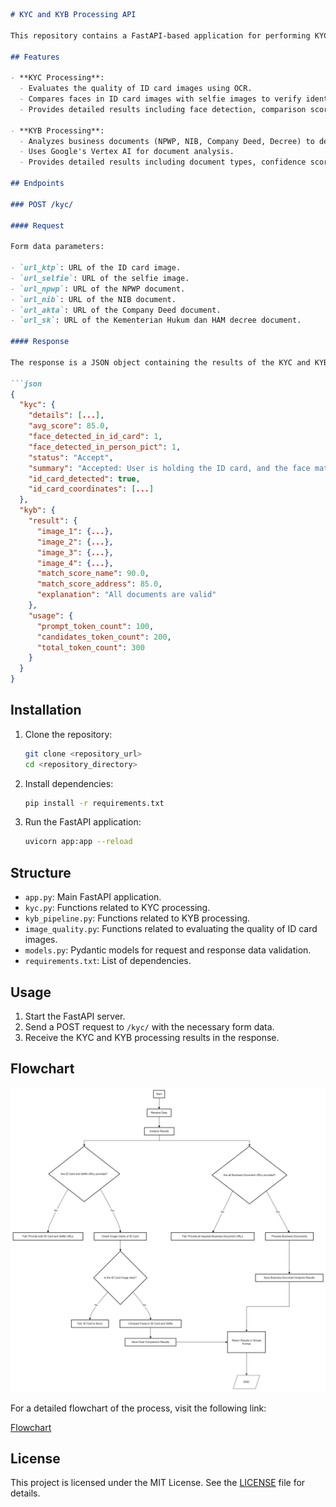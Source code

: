 ```markdown
# KYC and KYB Processing API

This repository contains a FastAPI-based application for performing KYC (Know Your Customer) and KYB (Know Your Business) processes using provided URLs for ID cards, selfies, and various business documents. The API leverages OCR to evaluate the quality of ID card images and performs face comparison to verify identity. For KYB processing, it analyzes documents to determine their types and validate their contents.

## Features

- **KYC Processing**:
  - Evaluates the quality of ID card images using OCR.
  - Compares faces in ID card images with selfie images to verify identity.
  - Provides detailed results including face detection, comparison scores, and status.

- **KYB Processing**:
  - Analyzes business documents (NPWP, NIB, Company Deed, Decree) to determine document types and validate contents.
  - Uses Google's Vertex AI for document analysis.
  - Provides detailed results including document types, confidence scores, and similarity scores for names and addresses.

## Endpoints

### POST /kyc/

#### Request

Form data parameters:

- `url_ktp`: URL of the ID card image.
- `url_selfie`: URL of the selfie image.
- `url_npwp`: URL of the NPWP document.
- `url_nib`: URL of the NIB document.
- `url_akta`: URL of the Company Deed document.
- `url_sk`: URL of the Kementerian Hukum dan HAM decree document.

#### Response

The response is a JSON object containing the results of the KYC and KYB processes.

```json
{
  "kyc": {
    "details": [...],
    "avg_score": 85.0,
    "face_detected_in_id_card": 1,
    "face_detected_in_person_pict": 1,
    "status": "Accept",
    "summary": "Accepted: User is holding the ID card, and the face matches.",
    "id_card_detected": true,
    "id_card_coordinates": [...]
  },
  "kyb": {
    "result": {
      "image_1": {...},
      "image_2": {...},
      "image_3": {...},
      "image_4": {...},
      "match_score_name": 90.0,
      "match_score_address": 85.0,
      "explanation": "All documents are valid"
    },
    "usage": {
      "prompt_token_count": 100,
      "candidates_token_count": 200,
      "total_token_count": 300
    }
  }
}
```

## Installation

1. Clone the repository:
    ```sh
    git clone <repository_url>
    cd <repository_directory>
    ```
2. Install dependencies:
    ```sh
    pip install -r requirements.txt
    ```
3. Run the FastAPI application:
    ```sh
    uvicorn app:app --reload
    ```

## Structure

- `app.py`: Main FastAPI application.
- `kyc.py`: Functions related to KYC processing.
- `kyb_pipeline.py`: Functions related to KYB processing.
- `image_quality.py`: Functions related to evaluating the quality of ID card images.
- `models.py`: Pydantic models for request and response data validation.
- `requirements.txt`: List of dependencies.

## Usage

1. Start the FastAPI server.
2. Send a POST request to `/kyc/` with the necessary form data.
3. Receive the KYC and KYB processing results in the response.

## Flowchart
![Flowchart](images/flowchart.png)

For a detailed flowchart of the process, visit the following link:

[Flowchart](https://drive.google.com/file/d/1xRekj-RxI770zezcPmMBZzK0vOjYHHDR/view?usp=sharing)

## License

This project is licensed under the MIT License. See the [LICENSE](LICENSE) file for details.
```
